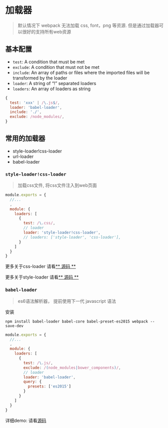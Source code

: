 # 加载器
> 默认情况下 webpack 无法加载 css, font，png 等资源. 但是通过加载器可以很好的支持所有web资源

## 基本配置
- `test`: A condition that must be met
- `exclude`: A condition that must not be met
- `include`: An array of paths or files where the imported files will be transformed by the loader
- `loader`: A string of “!” separated loaders
- `loaders`: An array of loaders as string

```javascript
{
  test: 'xxx' | /\.js$/,
  loader: 'babel-loader',
  include: './',
  exclude: /node_modules/,
}

```


## 常用的加载器
- style-loader!css-loader
- url-loader
- babel-loader


### `style-loader!css-loader`
> 加载css文件, 将css文件注入到web页面

```javascript
module.exports = {
  //...
  ,
  module: {
    loaders: [
      {
        test: /\.css/,
        // loader
        loader: 'style-loader!css-loader',
        // loaders: ['style-loader', 'css-loader'],
      }
    ]
  } 
}
```

更多关于css-loader 请看[** 源码 **](https://github.com/webpack/css-loader)

更多关于style-loader 请看[** 源码 **](https://github.com/webpack/style-loader)

### `babel-loader`
>  es6语法解析器， 提前使用下一代 javascript 语法

安装
```
npm install babel-loader babel-core babel-preset-es2015 webpack --save-dev
```
```javascript
module.exports = {
  //...
  ,
  module: {
    loaders: [
      {
        test: /\.js/,
        exclude: /(node_modules|bower_components)/,
        // loader
        loader: 'babel-loader',
        query: {
          presets: ['es2015']
        }
      }
    ]
  }
}
```

详细demo: 请看[源码](https://github.com/liyanlong/webpack-examples/tree/master/babel-loader)

